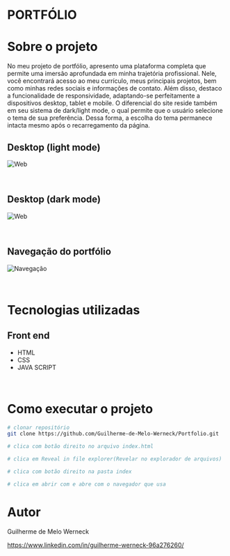 # PORTFÓLIO

# Sobre o projeto
No meu projeto de portfólio, apresento uma plataforma completa que permite uma imersão aprofundada em minha trajetória profissional. Nele, 
você encontrará acesso ao meu currículo, meus principais projetos, bem como minhas redes sociais e informações de contato. Além disso, 
destaco a funcionalidade de responsividade, adaptando-se perfeitamente a dispositivos desktop, tablet e mobile. O diferencial do site 
reside também em seu sistema de dark/light mode, o qual permite que o usuário selecione o tema de sua preferência. Dessa forma, a escolha do tema permanece 
intacta mesmo após o recarregamento da página.
<br>

## Desktop (light mode)
![Web](https://lh3.googleusercontent.com/pw/AIL4fc-2SsIwoP_zmsZAzpKQQ-agH8wocqFGrgJBhqykv7k83MPMBUfI3IMTgnVA3ekiWgrE0lrSZDm584v11UL9YkntocXHMwhN2DmWbPlpTNFFSPpr0UtUeRy-7d4qENb7NvsOr5lk2WATOvRRe9QTbfy7lakTZRUqR52hH48HgZMGN5SnunVXH5qmj7uoGL3RlfwGYDvuoPXsHhye46n4tY5WIJbDAuCzaxhlwvZPJAFz8PVAFzpmtZIAjWqIOs-bpJScGtZfTSwlEBXqe4_5d8DUGUrXNtT_EhypH0u-IfktkR-gbH3GGmxYc6rg4Q3_AFCMJyg0XBm5rHtt96-npWaOHJWjo-F8g-dAH7VvgmYAN0jIMfbL7Mkb7GpXA7lJ6r8Hat_8KWPwx5HZTQA4RaAtvE9aW1oTo0GjUVhCXcouMx3GWv_Eh8ECvnmeJqYsb4gCqS6akiaas1BRAI8-3kQw-y5ZSUFBdXgQXkPMQmFb2fkPyDPVI-Du1WllAqCXqCvuZaTsVphIoHRINVGYpSISLOC5XpdrQINT74A_3l9tDp--iP-J5xxUaRpIk9Y8viZfWRxlADBMR9juQlQINb06C_5ctRBItV9aWnhOy2AxmZHJKAY1aPa2gCBRR_ccBLpGjGneH_s9Po-AM3VcNyEbJSsyGI-47fyOEFPggAqL3YLbOaLvSE6CyE_uCBqxGL1FKCq_BXcz5dJjVp5ExJ9xsmI5w-vqBoImbyzCQhW-wBc9mRLCFwnScvzwvf214HuVtTuj24XgBjVo7QPcMvSSlrCE4E0By9uv0TqP1YgInGZcJfqPQeYfOQahcm7-2sxzA57OF7H069rCD-0bDwqsoixlIbzfMHq5zv8BhfQQXLeU7azfKEFdX1IlAp5JnKO--KYhtkE3o9sEnGKbCQ=w1847-h886-s-no?authuser=0)

<br>

## Desktop (dark mode)
![Web](https://lh3.googleusercontent.com/pw/AIL4fc9GPNlljXEQYlzOXhkZ_lklYg4wpEBZEvofClJsw0zl_q_ATn0pCME1HqkuE0H1wvhAf_V8ZnKeyfPYReTZfD3JCTt7LtWysdhAd7sexQ3O9Dbrnp4lcUmFgA9MsvmgNV3akKkAKJd3nla4deYt7qkhSvOP0slfQ7jtH0fuhcHR-G3OTup40en9M0XYbklOY8ieKHpRNGKzT8vycX6D_iTvk9H59GB6QIEazVHeymoGjeBpzckbPjNRw8nT8Zcn0rejK_7zVnucKBQcyQca7FuzAIf6BmpJ6C2C1nc54OEmiCVT2SQf94D-62KaUV2OJra1sdKB0oaTheEbOto1j-Y7hJCC6-qLkDnY0v6VN3xq29H5A3ipdwI1H-4oM8Q4wGHwzECmtxfv5pgAEwlcdTmZUUXL9IJVCWcI2E0nqnmL7qL-sZcsDvJcaGRJdS97ifdmWxNcXROdef57f_ry27ezGEvME3kBUMWnG6wSBDhXT_qMjpRT11dp4t3Cv7yK1zbTvtP4Dh3uZxPgFnxtKALOORFL-XdRYql1_iM4jK7mfV8GqQJo8l-6Rp355XuQAIJ6I3ncPUrENb9JfKi9Robg1_9n2uOHWGZ6O7-vGRp_Ou3sWFE0WmBh_1CDYYiijvACFIqp9Deieuw_XwHfgxa2cB-mbvH7dAd8zIZXtjLtAq2fTG5PMLjDpp0jzPnzuEiMJ55mVFQHxtDw2z1s6Gjo39shkIYSEBqijO25v_NKS0fKn6PwfpmEc7oXdRQ0O5_U6-4u6ByqbQYkQ4iw5TMYGTg9CxUYEgrwnG2ElnnpPD4lCWlUfo71FQ52cv5RCU00DbFIlvuo3SsTzx1WSOmvHvcdLjlk-Yvhky1WoggkJtbStMtKsbJdylC1EW2q3MQNphNm2tVMMRLuVtdFPw=w1817-h890-s-no?authuser=0)

<br>

## Navegação do portfólio
![Navegação](https://lh3.googleusercontent.com/pw/AIL4fc978zadzU7idKUlWz283UX7RucMynryvUvh80jzNxX1q8B02w3nz3RXkxQLJSRqAmH-Ewr971GYlRAzvebhMl9GR8EmK5t5W_yEzAo6j3R_Tpotu7INlOpZuRw91ymK7LQALplEM2w1wq6QJjOO-4DxQku_RclWSAAfH-EPp4ONKiRxEySNLtmG-uKTVBg-tO_ayTJxCEpD8ZUuBCkGwE0-FZ5F_OFluylRPDG7JlESqwpfXp_PdYDJrac8FJBjk7ZHeB1A6uh8SKVNwZ1ksUTGrtVMZsTajKZ1yx4uDLY28AYX8cN2Zs5r7LSuqz45xCpcdsYrZdQzZF41mex6OcReR4l_AJ77WsgWM0ty2jfokTfSbBilFrsfEIdqUayj6kujC2cqiLV7XZxgxm-IPt3l5U7spnpxrrJqOGS63i9HJyIcFMur86PyH2BN1nugxaXb5gyqABE0e73nnXB0P-i8edUX8_F1LtaTrepzpWe4DzZ8vyMpg7Loi70PWYJwvTrlzKB8EWEgBltCUxUfaNBSufDCSd0x9Ai82m1s-VnIUw76x0c1AYrLfM5Ujpw_kwShtvatVL7Ccy3_9d9uZSY78GZE5JqTP8akoI7R3Cwx7SgWI7OeC12awTznbhP5b0LwzyT_F_hHV6BGqJHB2OUuHbCkasBtl08exr086ZAUSaYZUxf1sd9geJ_tnHu-n8wnMB-fTwc2MewWVLwIvz8wn4wYHA-K_f0tvvaNsF1NvZua0yT47ICJ0uQo4HEvCuzoqxiE6Bv6L5JIxxZvNrwPOgd-eyYdrgSF_8Y_O-_jIyFU-Qi8xjODFeZOeAGYg5gb1ujT6g0CUEYIdWg_UOEkMjRZMSqGAvq443pct4G-nWvWNScD9A7Bk5AUlSZBNl5aCewy6n3BHu7OP9T04Q=w157-h698-s-no?authuser=0)

<br>

# Tecnologias utilizadas

## Front end
- HTML
- CSS
- JAVA SCRIPT

<br>

# Como executar o projeto

```bash
# clonar repositório
git clone https://github.com/Guilherme-de-Melo-Werneck/Portfolio.git

# clica com botão direito no arquivo index.html

# clica em Reveal in file explorer(Revelar no explorador de arquivos)

# clica com botão direito na pasta index

# clica em abrir com e abre com o navegador que usa

```

# Autor

Guilherme de Melo Werneck

https://www.linkedin.com/in/guilherme-werneck-96a276260/
